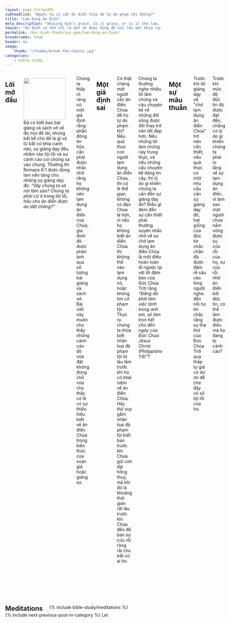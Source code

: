 ```yaml
---
layout: page-fullwidth
subheadline: "Người ta có cần ân điển Chúa để tự do phạm tội không?"
title: "Lạm Dụng Ân Điển"
meta_description: "Abusing God's grace. Is it grace, or is it the law, that arouses sin (Romans 7:5)? Lạm dụng ân điển. Tội lỗi bị kích thích bởi ân điển, hay bởi luật pháp?"
teaser: "Ân điển có thể chỉ là một từ được dùng để nói lên một khía cạnh của thần học, hay là nó có thể là một điều quí báu mà hầu như đa số đều mù loà về nó cho đến khi mắt họ mở ra để nhìn thấy quyền năng thay đổi đời sống. Một người tín hữu đâm rễ sâu vào ân điển và sự nhận biết Đấng Christ (2 Peter 3:18) vẫn mãi là một dòng dõi hiếm có, thế mà nay chúng ta phải nói về đề tài \"chớ lạm dụng ân điển\""
permalink: /hoc-kinh-thanh/suy-gam/lam-dung-an-dien/
breadcrumbs: true
header: no
image:
    thumb: "/thumbs/break-the-chains.jpg"
categories:
    - bible-study
---
```

<!--more-->

<div class="row">
<div class="medium-8 columns" markdown="1">

## Lời mở đầu

<div>
<p>
<img alt src="{{ site.baseurl }}/images/break-the-chains.jpg" style="border: 0px none; margin: 7px 15px 0px 0px; max-width: 100%; height: 136px; padding: 0px; float: left;">
Đã có biết bao bài giảng và sách vở về đủ mọi đề tài; nhưng bất kể chủ đề là gì và từ bất cứ khía cạnh nào, sự giảng dạy đều nhắm vào tội lỗi và sự cảnh cáo coi chừng sa vào chúng. Thường thì Romans 6:1 được dùng làm nền tảng cho những sự giảng dạy đó: <em>"Vậy chúng ta sẽ nói làm sao? Chúng ta phải cứ ở trong tội lỗi, hầu cho ân điển được dư dật chăng?"</em>
</p>
</div>

Chúng ta thấy rõ ràng có một giả định rằng phần đông tín hữu cần phải được nhắc nhở rằng họ không nên lạm dụng ân điển của Chúa; gỉa định đó được phản ảnh qua số lượng bài giảng và sách vở. Bài viết này muốn cho thấy những cảnh cáo đó vừa đặt không đúng chỗ vừa cho thấy có lẽ có sự thiếu hiểu biết về ân điển Chúa trong kiến thức của soạn giả hoặc giảng sư.

## Một giả định sai

Có thật chăng một người cần ân điển Chúa để họ tự do phạm tội? Nếu quả thực con người lạm dụng ân điển Chúa, thì có lẽ thế gian không có đạo Chúa là hơn, vì nếu họ không biết ân điển Chúa thì không thể nào lạm dụng nó, hoặc không tìm cớ phạm tội. Thực ra chúng ta thừa biết nhân loại đã phạm tội từ lâu lắm trước khi họ có khái niệm về ân điển Chúa. Hãy thử suy gẫm nhân loại đã phạm tội biết bao trước khi Chúa gửi cơn đại hồng thuỷ, mà khi đó là khoảng thời gian rất lâu trước khi Chúa đến để ban sự cứu rỗi rộng rãi cho bất cứ ai tin.

Chúng ta thường nghe nhiều lời làm chứng và câu chuyện kể về những đời sống được đổi thay trở nên tốt đẹp hơn. Nếu những lời làm chứng này trung thực, và nếu những câu chuyện kể đáng tin cậy, thì lý do gì khiến chúng ta cần đến sự giảng dạy đó? Điều gì đem đến sự cần thiết phải thường xuyên nhắc nhở về sự chớ lạm dụng ân điển Chúa là một điều hoàn toàn đi ngược lại với lời đảm bảo của Đức Chúa Trời rằng <em>"Ðấng đã khởi làm việc lành trong anh em, sẽ làm trọn hết cho đến ngày của Ðức Chúa Jêsus Christ (Philippians 1:6)"</em>?

## Một sự mâu thuẫn

Trước khi lời giảng dạy về "chớ lạm dụng ân điển Chúa" trở nên cần thiết, nếu quả thực có một nhu cầu cần sự giảng dạy đó, hạt giống của đức tin chắc chắn đã được đâm rễ sâu vào lòng người nghe đến nỗi họ tin chắc rằng sự tha thứ của Đức Chúa Trời qua thầp tự giá có dư ơn để che đậy vô số tội lỗi của họ.

Trước khi mức độ đức tin đó được đạt đến, chẳng có lý do gì khiến chúng ta phải lo lắng về sự lạm dụng ân điển, vì làm sao một người chưa nắm vững được sự cứu rỗi của họ, sự cứu rỗi nhờ ân điển bởi đức tin, có thể làm được điều mà họ đang bị cảnh cáo?

Trong tập sách "The Grace Awakening," tác giả Charles Swindoll quả quyết rằng nếu chúng ta không giảng về ân điển đến nỗi có người kiện cáo rằng chúng ta khuyến khích người ta phạm tội, thì chắc chúng ta chưa giảng điều gì có giá trị chút nào. Nhà giảng sư nổi tiêng Martyn L. Jones cũng nói lên điều tương tự nhiều năm trước Charles Swindoll. Cả hai vị này đều chỉ, một cách đơn giản, lập lại điều mà sứ đồ Phao-lô đã viết trong sách Rô-ma về sự người ta kiện cáo ông vì ông nói quá nhiều về ân điển Chúa: <em>"Vậy chúng ta sẽ nói làm sao? Chúng ta phải cứ ở trong tội lỗi, hầu cho ân điển được dư dật chăng?" (Romans 6:1)</em>, và để trả lời họ, ông viết: <em>"Chẳng hề như vậy."</em>

Các tình dục xấu xa bị luật pháp xui khiến, hành động trong chi thể chúng ta và kết quả cho sự chết. Trong thực tế, duyệt qua tất cả các sách vở viết qua nhiều thời đại chúng ta thấy có một sự chú tâm bất quân bình về tội lỗi chứ không phải ân điển. Do đó chúng ta có thể vững tâm quả quyết rằng sự giảng dạy "chớ lạm dụng ân điển Chúa" không đặt nền tảng trên sự thẩm định xác thực về đức tin của tín hữu chút nào.

Nói một cách ngắn gọn, sự mâu thuẫn rành rành nằm trên thực tế rằng rất ít thì giờ được dành để nói về ân điển Chúa, trong khi quá nhiều thì giờ thì dành cho sự cảnh cáo chớ lạm dụng điều ít người biết tới đó.

## Phải chăng ân điển Chúa cổ động cho tội lỗi?

Sự giảng dạy "chớ lạm dụng ân điển Chúa" chỉ có hiệu lực nếu ân điển Chúa quả thực gây nên một sự gia tăng về tội lỗi. Nhưng đây không phải là điều Thánh Kinh nói. Thánh Kinh nói rằng "các tình dục xấu xa bị luật pháp xui khiến, hành động trong chi thể chúng ta và kết quả cho sự chết" (Romans 7:5), nhưng ân điển Chúa thì kết quả cho sự sống. Chính là sự chú tâm lạc đường về tội lỗi đã đặt con người vào vũng xoáy chìm sâu. Họ càng tìm cách chống trả tội lỗi, thì tội lỗi càng cuốn hút họ <em>"khác nào con chó đã mửa ra, rồi liếm lại (Proverbs 26:11)"</em>

Trong 1 Corinthians 15:56, sứ đồ Phao-lô tuyên bố không ngần ngại rằng sức mạnh của tội lỗi là luật pháp. Đây thật là một điều ngoài sự dự đoán của hầu hết những người học Kinh Thánh; vì họ hầu như luôn luôn trở về với sự dùng luật pháp để kềm hãm xác thịt, nhưng trong thực tế thì luật pháp lại đem đến một kết quả trái ngược, nó kích thích tình dục xấu xa trong xác thịt.

Chúng ta hãy trở về với Romans 7:5 trong một bối cảnh rộng lớn hơn.

<p class="blockquote"><sup>5</sup>Vì khi chúng ta còn sống theo xác thịt, thì <u>các tình dục xấu xa bị luật pháp xui khiến</u>, hành động trong chi thể chúng ta và <u>kết quả cho sự chết</u>.  <sup>6</sup>Nhưng bây giờ chúng ta đã <u>chết về luật pháp</u>, là điều bắt buộc mình, thì được buông tha khỏi luật pháp <u>đặng hầu việc Ðức Chúa Trời theo cách mới của Thánh Linh</u>, chớ <u>không theo cách cũ của văn tự</u>.</p>

Đoạn Kinh thánh trên cho chúng ta thấy một sự tương phản, một bên là luật pháp và "kết quả cho sự chết," còn bên kia là điều đối nghịch, ân điển, và mặc dầu kết quả nó không được nói đến, chúng ta biết nó phải sinh ra kết quả cho sự sống. Trước kia chúng ta ở dưới sự kiểm soát của luật pháp, bây giờ chúng ta được buông tha khỏi nó. Chúng ta đã chết về điều trước kia đã kềm toả chúng ta&mdash;tức là luật pháp, là cách cũ của văn tự&mdash;, bây giờ chúng ta sống trong sự sống mới của Thánh Linh. Và cuối cùng, để chúng ta có thể hầu việc Đức Chúa Trời, chúng ta phải chết về luật pháp.

Do đó nếu mục đích của chúng ta là chiến thắng được dục vọng của xác thịt, chúng ta cần ân điển Chúa thay vì cảnh cáo người khác về ảnh hưởng tiêu cực của nó. Tội lỗi có sức mạnh nhờ luật pháp. Và chính luật pháp là điều khơi động sự ham muốn của xác thịt trong chúng ta. Chẳng phải ân điển. Không thể nào chúng ta lại có thể nghi ngờ điều đẹp đẽ như ân điển của Chúa.

## Các tín hữu có thực sự biết ân điển Chúa không?

Như đã tuyên bố trong phần trước của bài viết này, sự cảnh cáo tín hữu về "chớ lạm dụng ân điển Chúa" trong khi họ không hiểu trọn vẹn ý nghĩa của nó là một điều vô lý. Một câu hỏi thực tế mà chúng ta phải tự hỏi mình là: Các tín hữu có thực sự biết ân điển Chúa chưa? Làm sao để chúng ta biết rõ điều đó?

Chúng ta không cần phải nhìn đâu xa hơn bối cảnh của chính hội thánh của mình. Rất ít người đi nhà thờ, ngay cả người thường xuyên tham dự lớp Trường Chúa Nhật, tin chắc về sự cứu rỗi của mình. Khi được hỏi quý vị có biết mình sẽ đi về đâu khi cuộc đời này qua đi, hoặc khi có tiếng kèn trổi lên trên không trung ngày Chúa trở lại (I Cỏinthians 15:52), thì câu trả lời thường là: "Tôi chỉ biết cố gắng hết sức mình," hoặc một điều gì đó tương tự hay còn mơ hồ hơn thế nữa.

Nếu họ hiểu rõ ân điển Chúa thì chắc họ chẳng nghi ngờ về sự cứu rỗi của mình như vậy. Câu trả lời của họ cho một câu hỏi quan trọng như vậy về chỗ đứng của họ trong cõi đời đời chắc chắn phải quả quyết hơn cho dù không tuyệt đối, vì sự cứu rỗi không dựa trên khả năng của con người mà trên lời hứa của Đức Chúa Trời. Do đó cảnh cáo họ về sự nguy hiểm của "ân điển" khi họ chưa sở hữu nó quả là một điều vô lý.

## Kết Luận

Sự giảng dạy về "chớ lạm dụng ân điển Chúa" do đó cũng giống như một con ruồi lọt vào trong lọ nước hoa. Chúa Giê-su đã chết trên thập tự giá để phô bày ân điển không chi ví sánh của Đức Chúa Trời cho nhân loại, nhưng loài người lại tìm cách che đậy ánh sáng đem hy vọng đến cho tội nhân khốn cùng. Sự giảng dạy của họ cũng chẳng khác gì mói rằng: Ân điển Chúa thật diệu kỳ, nhưng nó có một khuyết điểm.

Những người giảng "chớ lạm dụng ân điển Chúa" nên bắt đầu tin Chúa là hơn, tin nơi Đức Thánh Linh ngự trong lòng tín hữu sẽ chăm lo đến con cái của chính Ngài, vì Ngài sẽ tiếp tục làm công việc Ngài để chuẩn bị họ cho nước Đức Chúa Trời. Họ phải quả quyết trong lòng sẽ chỉ dẫn người ta đến với Đấng Christ và nhường công việc biến hoá đời sống kẻ tin trong tay Đấng đã tạo loài sanh linh từ bụi đất.

Họ phải tin tưởng rằng nếu Chúa không hạn chế ân điển Ngài, thì họ cũng không nên làm điều đó. Nhưng nói một cách công bình, Chúa có đặt một sự ràng buộc, dù là một sự ràng buộc khác thường, trên những kẻ tin Ngài: Đức Thánh Linh. Ngài sẽ đổ tình yêu của Ngài&mdash;ân điển; cách dư dật trong lòng họ, và tình yêu đó sẽ ràng buộc họ cũng như đã ràng buộc Phao-lô (2 Corinthians 5:14).

Trong Kinh thánh không có điều răn "chớ lạm dụng ân điển Chúa."

{% include bible-study/bible-study-footer %}
</div><!-- /.medium-8.columns -->
<div class="bible-index medium-4 columns">

<h2 style="margin: 0px">Meditations</h2>
        {% include bible-study/meditations %}
</div><!-- /.medium-4.columns -->
</div><!-- /.row -->

<div class="small-12" style="padding: 0px; border-bottom: none;">
    {% include next-previous-post-in-category %}
Let</div>
